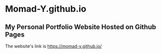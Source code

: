 # Momad-Y.github.io

## My Personal Portfolio Website Hosted on Github Pages

The website's link is https://momad-y.github.io/
